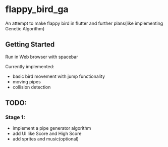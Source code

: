 # flappy_bird_ga

An attempt to make flappy bird in flutter and further plans(like implementing Genetic Algorithm)

## Getting Started

Run in Web browser with spacebar

Currently implemented:

- basic bird movement with jump functionality
- moving pipes
- collision detection

## TODO:

### Stage 1:

- implement a pipe generator algorithm
- add UI like Score and High Score
- add sprites and music(optional)
